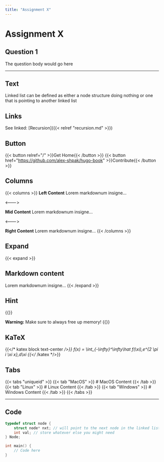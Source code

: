 ```yaml
---
title: "Assignment X"
---
```

# Assignment X

## Question 1

The question body would go here

---

## Text

Linked list can be defined as either a node structure doing nothing or one that is pointing to another linked list

## Links

See linked: [Recursion]({{< relref "recursion.md" >}})

## Button

{{< button relref="/" >}}Get Home{{< /button >}}
{{< button href="https://github.com/alex-shpak/hugo-book" >}}Contribute{{< /button >}}

## Columns

{{< columns >}} <!-- begin columns block -->
**Left Content**
Lorem markdownum insigne...

<---> <!-- magic separator, between columns -->

**Mid Content**
Lorem markdownum insigne...

<---> <!-- magic separator, between columns -->

**Right Content**
Lorem markdownum insigne...
{{< /columns >}}

## Expand

{{< expand >}}
## Markdown content
Lorem markdownum insigne...
{{< /expand >}}

## Hint

{{<hint warning>}}
<!-- Can do info, warning, danger -->
**Warning:** Make sure to always free up memory!
{{</hint>}}

## KaTeX

{{</* katex block text-center */>}}
f(x) = \int_{-\infty}^\infty\hat f(\xi)\,e^{2 \pi i \xi x}\,d\xi
{{</* /katex */>}}

## Tabs

{{< tabs "uniqueid" >}}
{{< tab "MacOS" >}} # MacOS Content {{< /tab >}}
{{< tab "Linux" >}} # Linux Content {{< /tab >}}
{{< tab "Windows" >}} # Windows Content {{< /tab >}}
{{< /tabs >}}

---

## Code

```cpp
typedef struct node {
    struct node* nxt; // will point to the next node in the linked list if any
    int val; // store whatever else you might need
} Node;

int main() {
    // Code here
}
```

